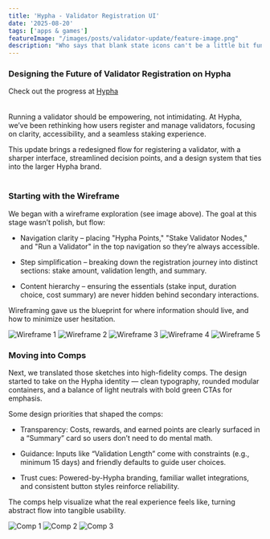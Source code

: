 ```yaml
---
title: 'Hypha - Validator Registration UI'
date: '2025-08-20'
tags: ['apps & games']
featureImage: "/images/posts/validator-update/feature-image.png"
description: "Who says that blank state icons can't be a little bit fun looking"
---
```



### Designing the Future of Validator Registration on Hypha
Check out the progress at [Hypha](https://hypha.sh)
<br>
<br>
<br>
Running a validator should be empowering, not intimidating. At Hypha, we’ve been rethinking how users register and manage validators, focusing on clarity, accessibility, and a seamless staking experience.

This update brings a redesigned flow for registering a validator, with a sharper interface, streamlined decision points, and a design system that ties into the larger Hypha brand.
<br>
<br>

### Starting with the Wireframe

We began with a wireframe exploration (see image above). The goal at this stage wasn’t polish, but flow:

- Navigation clarity – placing "Hypha Points," "Stake Validator Nodes," and "Run a Validator" in the top navigation so they’re always accessible.

- Step simplification – breaking down the registration journey into distinct sections: stake amount, validation length, and summary.

- Content hierarchy – ensuring the essentials (stake input, duration choice, cost summary) are never hidden behind secondary interactions.

Wireframing gave us the blueprint for where information should live, and how to minimize user hesitation.

![Wireframe 1](/images/posts/validator-update/wireframe-1.png)
![Wireframe 2](/images/posts/validator-update/wireframe-2.png)
![Wireframe 3](/images/posts/validator-update/wireframe-3.png)
![Wireframe 4](/images/posts/validator-update/wireframe-4.png)
![Wireframe 5](/images/posts/validator-update/wireframe-5.png)


### Moving into Comps

Next, we translated those sketches into high-fidelity comps. The design started to take on the Hypha identity — clean typography, rounded modular containers, and a balance of light neutrals with bold green CTAs for emphasis.

Some design priorities that shaped the comps:

- Transparency: Costs, rewards, and earned points are clearly surfaced in a “Summary” card so users don’t need to do mental math.

- Guidance: Inputs like “Validation Length” come with constraints (e.g., minimum 15 days) and friendly defaults to guide user choices.

- Trust cues: Powered-by-Hypha branding, familiar wallet integrations, and consistent button styles reinforce reliability.

The comps help visualize what the real experience feels like, turning abstract flow into tangible usability.

![Comp 1](/images/posts/validator-update/comp-1.jpg)
![Comp 2](/images/posts/validator-update/comp-2.jpg)
![Comp 3](/images/posts/validator-update/comp-5.jpg)



